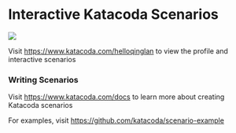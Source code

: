 # Interactive Katacoda Scenarios

[![](http://shields.katacoda.com/katacoda/helloqinglan/count.svg)](https://www.katacoda.com/helloqinglan "Get your profile on Katacoda.com")

Visit https://www.katacoda.com/helloqinglan to view the profile and interactive scenarios

### Writing Scenarios
Visit https://www.katacoda.com/docs to learn more about creating Katacoda scenarios

For examples, visit https://github.com/katacoda/scenario-example
